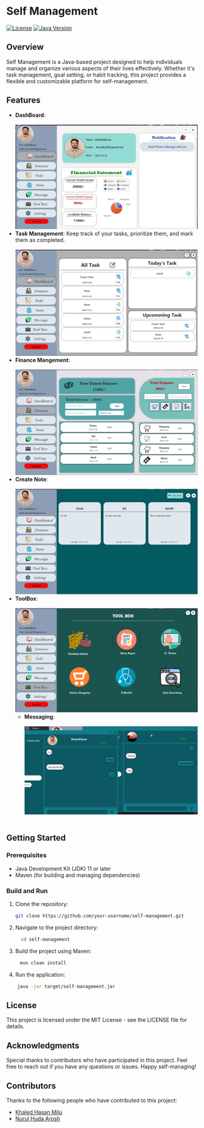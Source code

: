# Self Management

[![License](https://img.shields.io/badge/License-MIT-blue.svg)](LICENSE)
[![Java Version](https://img.shields.io/badge/Java-11-orange.svg)](https://www.oracle.com/java/technologies/javase-jdk11-downloads.html)

## Overview

Self Management is a Java-based project designed to help individuals manage and organize various aspects of their lives effectively. Whether it's task management, goal setting, or habit tracking, this project provides a flexible and customizable platform for self-management.

## Features
- **DashBoard**:
    <br><br> <img src="src/main/resources/com/self/management/self_management/IMG/pic__Dashboard.png"/>
    <br/>
- **Task Management**: Keep track of your tasks, prioritize them, and mark them as completed.
    <br><br> <img src="src/main/resources/com/self/management/self_management/IMG/pic__todo.png"/>
    <br/>
- **Finance Mangement**:
 <br><br> <img src="src/main/resources/com/self/management/self_management/IMG/pic__finance.png"/>
    <br/>
- **Create Note**: 
 <br><br> <img src="src/main/resources/com/self/management/self_management/IMG/pic__note.png"/>
    <br/>
- **ToolBox**:
 <br><br> <img src="src/main/resources/com/self/management/self_management/IMG/pic__toolBox.png"/>
    <br/>
    - **Messaging**:
 <br><br> <img src="src/main/resources/com/self/management/self_management/IMG/pic__message.png"/>
    <br/>
## Getting Started

### Prerequisites

- Java Development Kit (JDK) 11 or later
- Maven (for building and managing dependencies)
### Build and Run

1. Clone the repository:

   ```bash
   git clone https://github.com/your-username/self-management.git
2. Navigate to the project directory:
   ```bash
     cd self-management
   ```
3. Build the project using Maven:

```bash
     mvn clean install
```
4. Run the application:
```bash
    java -jar target/self-management.jar
```

## License
This project is licensed under the MIT License - see the LICENSE file for details.

## Acknowledgments
Special thanks to contributors who have participated in this project.
Feel free to reach out if you have any questions or issues. Happy self-managing!

## Contributors

Thanks to the following people who have contributed to this project:

- [Khaled Hasan Milu](https://github.com/khaledhasanmilu)
- [Nurul Huda Arosh](https://github.com/nurul5801)






